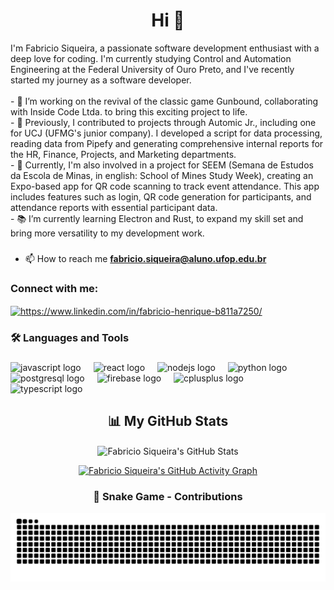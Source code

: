 <h1 align="center">Hi 👋</h1>

<p align="left">
  I'm Fabricio Siqueira, a passionate software development enthusiast with a deep love for coding. I'm currently studying Control and Automation Engineering at the Federal University of Ouro Preto, and I've recently started my journey as a software developer.
  <br><br>
  - 🔭 I’m working on the revival of the classic game Gunbound, collaborating with Inside Code Ltda. to bring this exciting project to life.
  <br>
  - 💼 Previously, I contributed to projects through Automic Jr., including one for UCJ (UFMG's junior company). I developed a script for data processing, reading data from Pipefy and generating comprehensive internal reports for the HR, Finance, Projects, and Marketing departments.
  <br>
  - 📱 Currently, I'm also involved in a project for SEEM (Semana de Estudos da Escola de Minas, in english: School of Mines Study Week), creating an Expo-based app for QR code scanning to track event attendance. This app includes features such as login, QR code generation for participants, and attendance reports with essential participant data.
  <br>
  - 📚 I’m currently learning Electron and Rust, to expand my skill set and bring more versatility to my development work.
</p>

###

- 📫 How to reach me **fabricio.siqueira@aluno.ufop.edu.br**

<h3 align="left">Connect with me:</h3>
<p align="left">
<a href="https://linkedin.com/in/https://www.linkedin.com/in/fabricio-henrique-b811a7250/" target="blank"><img align="center" src="https://raw.githubusercontent.com/rahuldkjain/github-profile-readme-generator/master/src/images/icons/Social/linked-in-alt.svg" alt="https://www.linkedin.com/in/fabricio-henrique-b811a7250/" height="30" width="40" /></a>
</p>

<h3 align="left">🛠 Languages and Tools</h3>

###

<div align="left">
  <img src="https://cdn.jsdelivr.net/gh/devicons/devicon/icons/javascript/javascript-original.svg" height="40" alt="javascript logo" />
  <img width="12" />
  <img src="https://cdn.jsdelivr.net/gh/devicons/devicon/icons/react/react-original.svg" height="40" alt="react logo" />
  <img width="12" />
  <img src="https://cdn.jsdelivr.net/gh/devicons/devicon/icons/nodejs/nodejs-original.svg" height="40" alt="nodejs logo" />
  <img width="12" />
  <img src="https://cdn.jsdelivr.net/gh/devicons/devicon/icons/python/python-original.svg" height="40" alt="python logo" />
  <img width="12" />
  <img src="https://cdn.jsdelivr.net/gh/devicons/devicon/icons/postgresql/postgresql-original.svg" height="40" alt="postgresql logo" />
  <img width="12" />
  <img src="https://cdn.jsdelivr.net/gh/devicons/devicon/icons/firebase/firebase-plain-wordmark.svg" height="40" alt="firebase logo" />
  <img width="12" />
  <img src="https://cdn.jsdelivr.net/gh/devicons/devicon/icons/cplusplus/cplusplus-original.svg" height="40" alt="cplusplus logo" />
  <img width="12" />
  <img src="https://cdn.jsdelivr.net/gh/devicons/devicon/icons/typescript/typescript-original.svg" height="40" alt="typescript logo" />
  <img width="12" />
</div>

###

<div align="center">
  <h2>📊 My GitHub Stats</h2>

  <!-- GitHub Stats -->
  <p>
    <img align="center" src="https://github-readme-stats.vercel.app/api?username=fabriciosiqueira08&show_icons=true&locale=en&theme=radical" alt="Fabricio Siqueira's GitHub Stats" />
  </p>

  <!-- Activity Graph -->
  <p>
    <a href="https://github.com/ashutosh00710/github-readme-activity-graph">
      <img src="https://github-readme-activity-graph.vercel.app/graph?username=fabriciosiqueira08&theme=dracula" alt="Fabricio Siqueira's GitHub Activity Graph"/>
    </a>
  </p>

  <!-- Snake Game Contributions -->
  <h3>🐍 Snake Game - Contributions</h3>
  <p>
    <img src="https://github.com/fabriciosiqueira08/fabriciosiqueira08/blob/output/snake.svg" alt="Snake game animation of contributions" />
  </p>
</div>
